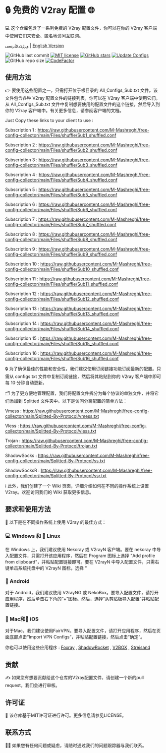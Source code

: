 # 🔒 免费的 V2ray 配置 🌐
💻 这个仓库包含了一系列免费的 V2ray 配置文件，你可以在你的 V2ray 客户端中使用它们来安全、匿名地访问互联网。

[ورژن فارسی](https://github.com/M-Mashreghi/free-config-collector/blob/main/Persian-README.md) | [English Version](https://github.com/M-Mashreghi/free-config-collector)

![GitHub last commit](https://img.shields.io/github/last-commit/M-Mashreghi/free-config-collector.svg) [![MIT license](https://img.shields.io/badge/License-MIT-blue.svg)](https://lbesson.mit-license.org/) [![GitHub stars](https://img.shields.io/github/stars/M-Mashreghi/free-config-collector.svg)](https://github.com/M-Mashreghi/free-config-collector/stargazers) [![Update Configs](https://github.com/M-Mashreghi/free-config-collector/actions/workflows/python-app.yml/badge.svg)](https://github.com/M-Mashreghi/free-config-collector/actions/workflows/python-app.yml) ![GitHub repo size](https://img.shields.io/github/repo-size/M-Mashreghi/free-config-collector) [![CodeFactor](https://www.codefactor.io/repository/github/M-Mashreghi/free-config-collector/badge)](https://www.codefactor.io/repository/github/M-Mashreghi/free-config-collector) 



## 使用方法
👉 要使用这些配置之一，只需打开位于根目录的 All_Configs_Sub.txt 文件。该文件包含各种 V2ray 配置文件的链接列表，你可以在 V2ray 客户端中使用它们。从 All_Configs_Sub.txt 文件中复制想要使用的配置文件的这个链接，然后导入到你的 V2ray 客户端中。有关更多信息，请参阅客户端的文档。

Just Copy these links to your client to use :

Subscription 1 : https://raw.githubusercontent.com/M-Mashreghi/free-config-collector/main/Files/shuffle/Sub1_shuffled.conf

Subscription 2 : https://raw.githubusercontent.com/M-Mashreghi/free-config-collector/main/Files/shuffle/Sub2_shuffled.conf

Subscription 3 : https://raw.githubusercontent.com/M-Mashreghi/free-config-collector/main/Files/shuffle/Sub3_shuffled.conf

Subscription 4 : https://raw.githubusercontent.com/M-Mashreghi/free-config-collector/main/Files/shuffle/Sub4_shuffled.conf

Subscription 5 : https://raw.githubusercontent.com/M-Mashreghi/free-config-collector/main/Files/shuffle/Sub5_shuffled.conf

Subscription 6 : https://raw.githubusercontent.com/M-Mashreghi/free-config-collector/main/Files/shuffle/Sub6_shuffled.conf

Subscription 7 : https://raw.githubusercontent.com/M-Mashreghi/free-config-collector/main/Files/shuffle/Sub7_shuffled.conf

Subscription 8 : https://raw.githubusercontent.com/M-Mashreghi/free-config-collector/main/Files/shuffle/Sub8_shuffled.conf

Subscription 9 : https://raw.githubusercontent.com/M-Mashreghi/free-config-collector/main/Files/shuffle/Sub9_shuffled.conf

Subscription 10 : https://raw.githubusercontent.com/M-Mashreghi/free-config-collector/main/Files/shuffle/Sub10_shuffled.conf

Subscription 11 : https://raw.githubusercontent.com/M-Mashreghi/free-config-collector/main/Files/shuffle/Sub11_shuffled.conf

Subscription 12 : https://raw.githubusercontent.com/M-Mashreghi/free-config-collector/main/Files/shuffle/Sub12_shuffled.conf

Subscription 13 : https://raw.githubusercontent.com/M-Mashreghi/free-config-collector/main/Files/shuffle/Sub13_shuffled.conf

Subscription 14 : https://raw.githubusercontent.com/M-Mashreghi/free-config-collector/main/Files/shuffle/Sub14_shuffled.conf

Subscription 15 : https://raw.githubusercontent.com/M-Mashreghi/free-config-collector/main/Files/shuffle/Sub15_shuffled.conf

Subscription 16 : https://raw.githubusercontent.com/M-Mashreghi/free-config-collector/main/Files/shuffle/Sub16_shuffled.conf



🔒 为了确保最佳的性能和安全性，我们建议使用订阅链接功能订阅最新的配置。只需从 configs.txt 文件中复制订阅链接，然后将其粘贴到你的 V2ray 客户端中即可每 10 分钟自动更新。

🗂️ 为了更方便地管理配置，我们将配置文件拆分为每个协议的单独文件，并将它们添加到 Splitted 文件夹中。以下是访问分离配置的简单方法：

Vmess : https://raw.githubusercontent.com/M-Mashreghi/free-config-collector/main/Splitted-By-Protocol/vmess.txt

Vless : https://raw.githubusercontent.com/M-Mashreghi/free-config-collector/main/Splitted-By-Protocol/vless.txt

Trojan : https://raw.githubusercontent.com/M-Mashreghi/free-config-collector/main/Splitted-By-Protocol/trojan.txt

ShadowSocks : https://raw.githubusercontent.com/M-Mashreghi/free-config-collector/main/Splitted-By-Protocol/ss.txt

ShadowSocksR : https://raw.githubusercontent.com/M-Mashreghi/free-config-collector/main/Splitted-By-Protocol/ssr.txt

ℹ️ 此外，我们创建了一个 Wiki 页面，详细介绍如何在不同的操作系统上设置 V2ray。欢迎访问我们的 Wiki 获取更多信息。

## 要求和使用方法
📲 以下是在不同操作系统上使用 V2ray 的最佳方式：

### 💻 Windows 和 🐧 Linux
在 Windows 上，我们建议使用 Nekoray 或 V2rayN 客户端。要在 nekoray 中导入配置文件，只需打开该应用程序，然后在 Program 图标上选择 "Add profile from clipboard"，并粘贴配置链接即可。要在 V2rayN 中导入配置文件，只需右键单击系统托盘中的 V2rayN 图标，选择 "

### 🤖 Android
对于 Android，我们建议使用 V2rayNG 或 NekoBox。要导入配置文件，请打开应用程序，然后单击右下角的“+”图标。然后，选择“从剪贴板导入配置”并粘贴配置链接。

### 🍎 Mac和📱 iOS
对于Mac，我们建议使用FairVPN。要导入配置文件，请打开应用程序，然后在页面底部点击“Import VPN Configs”，并粘贴配置链接，然后点击“确定”。

你也可以使用这些应用程序 : [Foxray](https://apps.apple.com/us/app/foxray/id6448898396) , [ShadowRocket](https://apps.apple.com/ca/app/shadowrocket/id932747118) , [V2BOX](https://apps.apple.com/us/app/v2box-v2ray-client/id6446814690) , [Streisand](https://apps.apple.com/us/app/streisand/id6450534064)

## 贡献
✍️ 如果您有想要贡献给这个仓库的V2ray配置文件，请创建一个新的pull request，我们会进行审核。

## 许可证
📝 该仓库基于MIT许可证进行许可。更多信息请参见LICENSE。

## 联系方式
🙋‍♀️ 如果您有任何问题或疑虑，请随时通过我们的问题跟踪器与我们联系。

